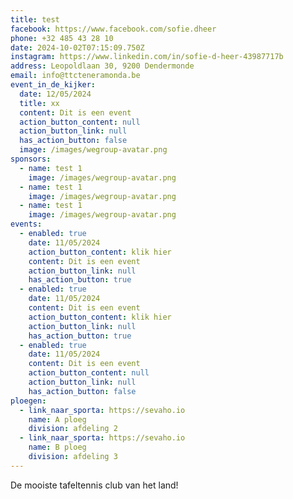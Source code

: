 ```yaml
---
title: test
facebook: https://www.facebook.com/sofie.dheer
phone: +32 485 43 28 10
date: 2024-10-02T07:15:09.750Z
instagram: https://www.linkedin.com/in/sofie-d-heer-43987717b
address: Leopoldlaan 30, 9200 Dendermonde
email: info@ttcteneramonda.be
event_in_de_kijker:
  date: 12/05/2024
  title: xx
  content: Dit is een event
  action_button_content: null
  action_button_link: null
  has_action_button: false
  image: /images/wegroup-avatar.png
sponsors:
  - name: test 1
    image: /images/wegroup-avatar.png
  - name: test 1
    image: /images/wegroup-avatar.png
  - name: test 1
    image: /images/wegroup-avatar.png
events:
  - enabled: true
    date: 11/05/2024
    action_button_content: klik hier
    content: Dit is een event
    action_button_link: null
    has_action_button: true
  - enabled: true
    date: 11/05/2024
    content: Dit is een event
    action_button_content: klik hier
    action_button_link: null
    has_action_button: true
  - enabled: true
    date: 11/05/2024
    content: Dit is een event
    action_button_content: null
    action_button_link: null
    has_action_button: false
ploegen:
  - link_naar_sporta: https://sevaho.io
    name: A ploeg
    division: afdeling 2
  - link_naar_sporta: https://sevaho.io
    name: B ploeg
    division: afdeling 3
---
```


De mooiste tafeltennis club van het land!

